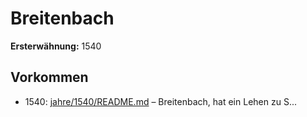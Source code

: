 # Breitenbach

**Ersterwähnung:** 1540

## Vorkommen
- 1540: [jahre/1540/README.md](../jahre/1540/README.md) – Breitenbach, hat ein
Lehen zu S...
